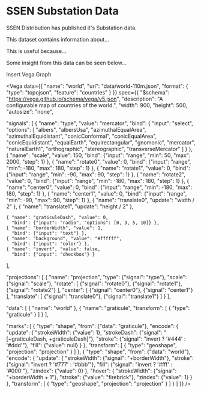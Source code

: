 # SSEN Substation Data

SSEN Distribution has published it's Substation data.

This dataset contains information about...

This is useful because...

Some insight from this data can be seen below...

Insert Vega Graph 

<Vega
  data={{
    "name": "world",
    "url": "data/world-110m.json",
    "format": {
      "type": "topojson",
      "feature": "countries"
    }
  }}
  spec={{
  "$schema": "https://vega.github.io/schema/vega/v5.json",
  "description": "A configurable map of countries of the world.",
  "width": 900,
  "height": 500,
  "autosize": "none",

  "signals": [
    {
      "name": "type",
      "value": "mercator",
      "bind": {
        "input": "select",
        "options": [
          "albers",
          "albersUsa",
          "azimuthalEqualArea",
          "azimuthalEquidistant",
          "conicConformal",
          "conicEqualArea",
          "conicEquidistant",
          "equalEarth",
          "equirectangular",
          "gnomonic",
          "mercator",
          "naturalEarth1",
          "orthographic",
          "stereographic",
          "transverseMercator"
        ]
      }
    },
    { "name": "scale", "value": 150,
      "bind": {"input": "range", "min": 50, "max": 2000, "step": 1} },
    { "name": "rotate0", "value": 0,
      "bind": {"input": "range", "min": -180, "max": 180, "step": 1} },
    { "name": "rotate1", "value": 0,
      "bind": {"input": "range", "min": -90, "max": 90, "step": 1} },
    { "name": "rotate2", "value": 0,
      "bind": {"input": "range", "min": -180, "max": 180, "step": 1} },
    { "name": "center0", "value": 0,
      "bind": {"input": "range", "min": -180, "max": 180, "step": 1} },
    { "name": "center1", "value": 0,
      "bind": {"input": "range", "min": -90, "max": 90, "step": 1} },
    { "name": "translate0", "update": "width / 2" },
    { "name": "translate1", "update": "height / 2" },

    { "name": "graticuleDash", "value": 0,
      "bind": {"input": "radio", "options": [0, 3, 5, 10]} },
    { "name": "borderWidth", "value": 1,
      "bind": {"input": "text"} },
    { "name": "background", "value": "#ffffff",
      "bind": {"input": "color"} },
    { "name": "invert", "value": false,
      "bind": {"input": "checkbox"} }
  ],

  "projections": [
    {
      "name": "projection",
      "type": {"signal": "type"},
      "scale": {"signal": "scale"},
      "rotate": [
        {"signal": "rotate0"},
        {"signal": "rotate1"},
        {"signal": "rotate2"}
      ],
      "center": [
        {"signal": "center0"},
        {"signal": "center1"}
      ],
      "translate": [
        {"signal": "translate0"},
        {"signal": "translate1"}
      ]
    }
  ],

  "data": [
    {
      "name": "world"
    },
    {
      "name": "graticule",
      "transform": [
        { "type": "graticule" }
      ]
    }
  ],

  "marks": [
    {
      "type": "shape",
      "from": {"data": "graticule"},
      "encode": {
        "update": {
          "strokeWidth": {"value": 1},
          "strokeDash": {"signal": "[+graticuleDash, +graticuleDash]"},
          "stroke": {"signal": "invert ? '#444' : '#ddd'"},
          "fill": {"value": null}
        }
      },
      "transform": [
        { "type": "geoshape", "projection": "projection" }
      ]
    },
    {
      "type": "shape",
      "from": {"data": "world"},
      "encode": {
        "update": {
          "strokeWidth": {"signal": "+borderWidth"},
          "stroke": {"signal": "invert ? '#777' : '#bbb'"},
          "fill": {"signal": "invert ? '#fff' : '#000'"},
          "zindex": {"value": 0}
        },
        "hover": {
          "strokeWidth": {"signal": "+borderWidth + 1"},
          "stroke": {"value": "firebrick"},
          "zindex": {"value": 1}
        }
      },
      "transform": [
        { "type": "geoshape", "projection": "projection" }
      ]
    }
  ]
  }}
/>
